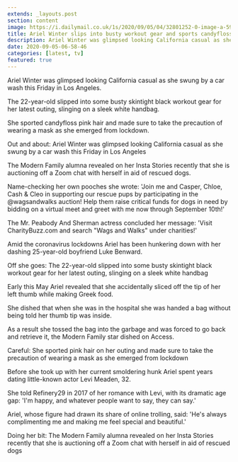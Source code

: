 ```yaml
---
extends: _layouts.post
section: content
image: https://i.dailymail.co.uk/1s/2020/09/05/04/32801252-0-image-a-59_1599277167880.jpg 
title: Ariel Winter slips into busty workout gear and sports candyfloss pink hair as she swings by car wash 
description: Ariel Winter was glimpsed looking California casual as she swung by a car wash this Friday in Los Angeles. The 22-year-old slipped into some busty skintight black workout gear. 
date: 2020-09-05-06-58-46 
categories: [latest, tv] 
featured: true 
--- 
```

Ariel Winter was glimpsed looking California casual as she swung by a car wash this Friday in Los Angeles.

The 22-year-old slipped into some busty skintight black workout gear for her latest outing, slinging on a sleek white handbag.

She sported candyfloss pink hair and made sure to take the precaution of wearing a mask as she emerged from lockdown.

Out and about: Ariel Winter was glimpsed looking California casual as she swung by a car wash this Friday in Los Angeles

The Modern Family alumna revealed on her Insta Stories recently that she is auctioning off a Zoom chat with herself in aid of rescued dogs.

Name-checking her own pooches she wrote: 'Join me and Casper, Chloe, Cash & Cleo in supporting our rescue pups by participating in the @wagsandwalks auction! Help them raise critical funds for dogs in need by bidding on a virtual meet and greet with me now through September 10th!'

The Mr. Peabody And Sherman actress concluded her message: 'Visit CharityBuzz.com and search "Wags and Walks" under charities!'

Amid the coronavirus lockdowns Ariel has been hunkering down with her dashing 25-year-old boyfriend Luke Benward. 

Off she goes: The 22-year-old slipped into some busty skintight black workout gear for her latest outing, slinging on a sleek white handbag

Early this May Ariel revealed that she accidentally sliced off the tip of her left thumb while making Greek food.

She dished that when she was in the hospital she was handed a bag without being told her thumb tip was inside.

As a result she tossed the bag into the garbage and was forced to go back and retrieve it, the Modern Family star dished on Access.

Careful: She sported pink hair on her outing and made sure to take the precaution of wearing a mask as she emerged from lockdown

Before she took up with her current smoldering hunk Ariel spent years dating little-known actor Levi Meaden, 32.

She told Refinery29 in 2017 of her romance with Levi, with its dramatic age gap: 'I'm happy, and whatever people want to say, they can say.'

Ariel, whose figure had drawn its share of online trolling, said: 'He's always complimenting me and making me feel special and beautiful.'

Doing her bit: The Modern Family alumna revealed on her Insta Stories recently that she is auctioning off a Zoom chat with herself in aid of rescued dogs

